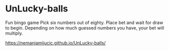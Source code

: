 # UnLucky-balls
Fun bingo game
Pick six numbers out of eighty. Place bet and wait for draw to begin.
Depending on how much guessed numbers you have, your bet will multiply.

https://nemanjamijucic.github.io/UnLucky-balls/
